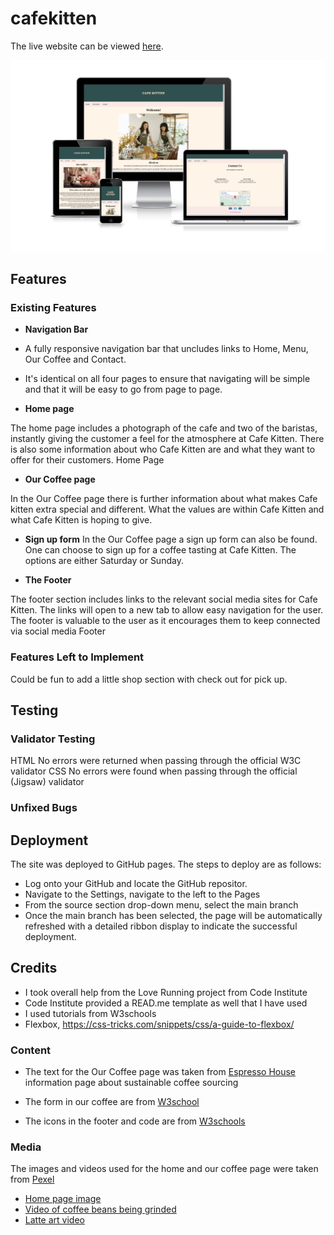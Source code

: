 # cafekitten

The live website can be viewed [here](https://chapter256.github.io/cafekitten/).

![responsive image](docs/images/am-i-responsive.png)

## Features

### Existing Features
- __Navigation Bar__
- A fully responsive navigation bar that uncludes links to Home, Menu, Our Coffee and Contact. 
- It's identical on all four pages to ensure that navigating will be simple and that it will be easy to go from page to page.

- __Home page__ 

The home page includes a photograph of the cafe and two of the baristas, instantly giving the customer a feel for the atmosphere at Cafe Kitten. 
There is also some information about who Cafe Kitten are and what they want to offer for their customers. 
Home Page

- __Our Coffee page__ 

In the Our Coffee page there is further information about what makes Cafe kitten extra special and different. What the values are within Cafe Kitten and what Cafe Kitten is hoping to give.

- __Sign up form__
In the Our Coffee page a sign up form can also be found. One can choose to sign up for a coffee tasting at Cafe Kitten. The options are either Saturday or Sunday. 

- __The Footer__

The footer section includes links to the relevant social media sites for Cafe Kitten. The links will open to a new tab to allow easy navigation for the user.
The footer is valuable to the user as it encourages them to keep connected via social media
Footer

### Features Left to Implement
Could be fun to add a little shop section with check out for pick up. 

## Testing

###  Validator Testing
HTML
No errors were returned when passing through the official W3C validator
CSS
No errors were found when passing through the official (Jigsaw) validator

### Unfixed Bugs

## Deployment

The site was deployed to GitHub pages. The steps to deploy are as follows:

- Log onto your GitHub and locate the GitHub repositor.
- Navigate to the Settings, navigate to the left to the Pages 
- From the source section drop-down menu, select the main branch
- Once the main branch has been selected, the page will be automatically refreshed with a detailed ribbon display to indicate the successful deployment.

## Credits
- I took overall help from the Love Running project from Code Institute 
- Code Institute provided a READ.me template as well that I have used 
- I used tutorials from W3schools
- Flexbox, https://css-tricks.com/snippets/css/a-guide-to-flexbox/

### Content
- The text for the Our Coffee page was taken from [Espresso House](https://tomorrowfriendly.com/planet/coffee/) information page about sustainable coffee sourcing

- The form in our coffee are from [W3school](https://www.w3schools.com/howto/howto_css_contact_form.asp) 

- The icons in the footer and code are from [W3schools](https://www.w3schools.com/howto/tryit.asp?filename=tryhow_css_social_media_buttons) 

### Media 
The images and videos used for the home and our coffee page were taken from [Pexel](www.pexel.com)
- [Home page image](https://www.pexels.com/photo/positive-women-working-in-cafeteria-in-daytime-6231611/)
- [Video of coffee beans being grinded](https://www.pexels.com/video/ground-coffee-from-a-coffee-bean-grinder-machine-2849942/)
- [Latte art video](https://www.pexels.com/video/a-person-making-a-latte-art-4932604/)
